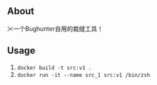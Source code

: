 ## About
✂一个Bughunter自用的裁缝工具！
## Usage
1. `docker build -t src:v1 .`
2. `docker run -it --name src_1 src:v1 /bin/zsh`